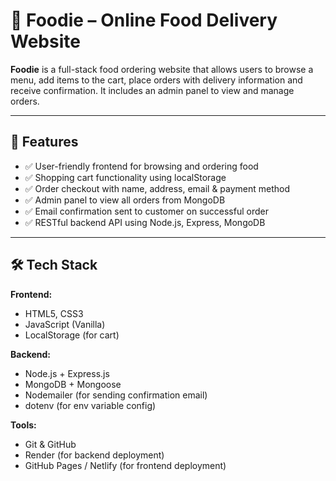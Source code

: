 # 🍔 Foodie – Online Food Delivery Website

**Foodie** is a full-stack food ordering website that allows users to browse a menu, add items to the cart, place orders with delivery information and receive confirmation. It includes an admin panel to view and manage orders.

---

## 🌟 Features

- ✅ User-friendly frontend for browsing and ordering food
- ✅ Shopping cart functionality using localStorage
- ✅ Order checkout with name, address, email & payment method
- ✅ Admin panel to view all orders from MongoDB
- ✅ Email confirmation sent to customer on successful order
- ✅ RESTful backend API using Node.js, Express, MongoDB

---

## 🛠️ Tech Stack

**Frontend:**
- HTML5, CSS3
- JavaScript (Vanilla)
- LocalStorage (for cart)

**Backend:**
- Node.js + Express.js
- MongoDB + Mongoose
- Nodemailer (for sending confirmation email)
- dotenv (for env variable config)

**Tools:**
- Git & GitHub
- Render (for backend deployment)
- GitHub Pages / Netlify (for frontend deployment)


